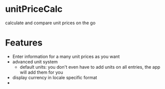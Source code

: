 # unitPriceCalc
calculate and compare unit prices on the go

# Features
 - Enter information for a many unit prices as you want
 - advanced unit system  
   - default units: you don't even have to add units on all entries, the app will add them for you  
 - display currency in locale specific format
 - 
